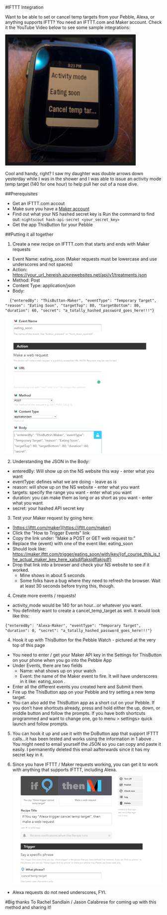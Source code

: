 #IFTTT Integration

Want to be able to set or cancel temp targets from your Pebble, Alexa, or anything supports IFTT?  You need an IFTTT.com and Maker account.  Check it the YouTube Video below to see some sample integrations:

<a href="https://www.youtube.com/watch?v=0ck23JTa2Wk&feature=youtu.be" target="_blank"><img src="../../Images/PebbleTempTargets.png" alt="Pebble and OpenAps" width="400" height="400" border="10" title="Click on the hairy arm to watch how it works!" /></a>


Cool and handy, right?  I saw my daughter was double arrows down yesterday while I was in the shower and I was able to issue an activity mode temp target (140 for one hour) to help pull her out of a nose dive.

##Prerequisites
* Get an IFTTT.com accout
* Make sure you have a [Maker account](https://ifttt.com/maker)
* Find out what your NS hashed secret key is
  Run the command to find out: `nightscout hash-api-secret <your_secret_key>`
* Get the app ThisButton for your Pebble

##Putting it all together
1. Create a new recipe on IFTTT.com that starts and ends with Maker requests
  * Event Name: eating_soon (Maker requests must be lowercase and use underscores and not spaces)
  * Action:  https://your_url_hereish.azurewebsites.net/api/v1/treatments.json
  * Method: Post
  * Content Type: application/json
  * Body: 
````
  {"enteredBy": "ThisButton-Maker", "eventType": "Temporary Target", "reason": "Eating Soon", "targetTop": 80, "targetBottom": 80, "duration": 60, "secret": "a_totally_hashed_password_goes_here!!!"}
 ````
![Maker Request](../../Images/maker_request.png)

2. Understanding the JSON in the Body:
  * enteredBy: Will show up on the NS website this way - enter what you want
  * eventType: defines what we are doing - leave as is
  * reason: will show up on the NS website - enter what you want
  * targets: specify the range you want - enter what you want
  * duration: you can make them as long or as short as you want - enter what you want
  * secret: your hashed API secret key

3. Test your Maker request by going here:
  * [https://ifttt.com/maker](https://ifttt.com/maker)
  * Click the "How to Trigger Events" link
  * Copy the link under: "Make a POST or GET web request to:"
  * Replace the {event} with one of the event like: eating_soon
  * Should look like: https://maker.ifttt.com/trigger/eating_soon/with/key/{of_course_this_is_the_actual_maker_key_here_xalsdjflaksjdflakjsdf}
  * Drop that link into a browser and check your NS website to see if it worked.
    * Mine shows in about 5 seconds
    * Some folks have a bug where they need to refresh the browser.  Wait at least 30 seconds before trying this, though.

4. Create more events / requests!
  * activity_mode would be 140 for an hour...or whatever you want.  
  * You definitely want to create a cancel_temp_target as well.  It would look like this: 
````
{"enteredBy": "Alexa-Maker", "eventType": "Temporary Target", "duration": 0, "secret": "a_totally_hashed_password_goes_here!!!"}
````

4. Hook it up with ThisButton for the Pebble Watch - pictured at the very top of this page
  * You need to enter / get your Maker API key in the Settings for ThisButton on your phone when you go into the Pebble App
  * Under Events, there are two fields
     * Name: what shows up on your watch
     * Event: the name of the Maker event to fire.  It will have underscores in it like: eating_soon . 
 * Enter all the different events you created here and Submit them.
 * Fire up the ThisButton app on your Pebble and try setting a new temp target.
 * You can also add the ThisButton app as a short cut on your Pebble. If you don’t have shortcuts already, press and hold either the up, down, or middle button and follow the prompts. If you have both shortcuts programmed and want to change one, go to menu > settings> quick launch and follow prompts. 

5. You can hook it up and use it with the DoButton app that support IFTTT calls...it has been tested and works using the information in 1 above .  You might need to email yourself the JSON so you can copy and paste it easily.  I permanently deleted this email aafterwards since it has my secret key in it.

6. Since you have IFTTT / Maker requests working, you can get it to work with anything that supports IFTTT, including Alexa.
  ![Maker Request](../../Images/alexa_maker.png)
  * Alexa requests do not need underscores, FYI.
  

#Big thanks
To Rachel Sandlain / Jason Calabrese for coming up with this method and sharing it!
